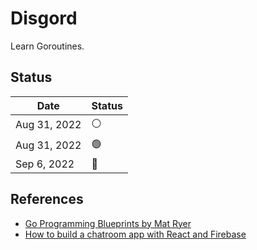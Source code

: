 # Disgord

Learn Goroutines.

## Status

| Date | Status |
| --- | --- |
| Aug 31, 2022 | ⚪️ |
| Aug 31, 2022 | 🟢 |
| Sep 6, 2022 | 🔴 |

## References

- [Go Programming Blueprints by Mat Ryer](https://github.com/matryer/goblueprints)
- [How to build a chatroom app with React and Firebase](https://blog.logrocket.com/how-to-build-chatroom-app-react-firebase/)
